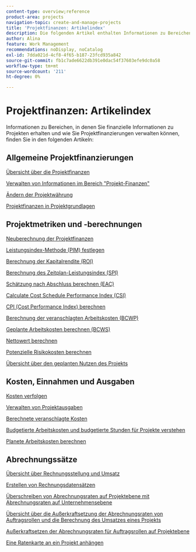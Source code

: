 ```yaml
---
content-type: overview;reference
product-area: projects
navigation-topic: create-and-manage-projects
title: 'Projektfinanzen: Artikelindex'
description: Die folgenden Artikel enthalten Informationen zu Bereichen, in denen Sie finanzielle Informationen zu Projekten erhalten und wie Sie Projektfinanzierungen verwalten können.
author: Alina
feature: Work Management
recommendations: noDisplay, noCatalog
exl-id: 7dda021d-4cf8-4f65-b187-23fcd935a842
source-git-commit: fb1c7ade6622db391e0dac54f37603efe9dc0a58
workflow-type: tm+mt
source-wordcount: '211'
ht-degree: 0%

---
```


# Projektfinanzen: Artikelindex

Informationen zu Bereichen, in denen Sie finanzielle Informationen zu Projekten erhalten und wie Sie Projektfinanzierungen verwalten können, finden Sie in den folgenden Artikeln:

## Allgemeine Projektfinanzierungen

[Übersicht über die Projektfinanzen](../../../manage-work/projects/project-finances/project-finances-overview-1.md)

[Verwalten von Informationen im Bereich &quot;Projekt-Finanzen&quot;](../../../manage-work/projects/project-finances/manage-project-finance-area.md)

[Ändern der Projektwährung](../../../manage-work/projects/project-finances/change-project-currency.md)

[Projektfinanzen in Projektgrundlagen](../../../manage-work/projects/project-finances/project-finances-included-in-project-baselines.md)

## Projektmetriken und -berechnungen

[Neuberechnung der Projektfinanzen](../../../manage-work/projects/project-finances/recalculate-project-finances.md)

[Leistungsindex-Methode (PIM) festlegen](../../../manage-work/projects/project-finances/set-pim.md)

[Berechnung der Kapitalrendite (ROI)](../../../manage-work/projects/project-finances/calculate-roi.md)

[Berechnung des Zeitplan-Leistungsindex (SPI)](../../../manage-work/projects/project-finances/calculate-spi.md)

[Schätzung nach Abschluss berechnen (EAC)](../../../manage-work/projects/project-finances/calculate-eac.md)

[Calculate Cost Schedule Performance Index (CSI)](../../../manage-work/projects/project-finances/calculate-csi.md)

[CPI (Cost Performance Index) berechnen](../../../manage-work/projects/project-finances/calculate-cpi.md)

[Berechnung der veranschlagten Arbeitskosten (BCWP)](../../../manage-work/projects/project-finances/calculate-bcwp.md)

[Geplante Arbeitskosten berechnen (BCWS)](../../../manage-work/projects/project-finances/calculate-bcws.md)

[Nettowert berechnen](../../../manage-work/projects/project-finances/calculate-net-value.md)

[Potenzielle Risikokosten berechnen](../../../manage-work/projects/project-finances/potential-risk-cost.md)

[Übersicht über den geplanten Nutzen des Projekts](../../../manage-work/projects/project-finances/project-planned-benefit.md)

## Kosten, Einnahmen und Ausgaben

[Kosten verfolgen](../../../manage-work/projects/project-finances/track-costs.md)

[Verwalten von Projektausgaben](../../../manage-work/projects/project-finances/manage-project-expenses.md)

[Berechnete veranschlagte Kosten](../../../manage-work/projects/project-finances/budgeted-cost.md)

[Budgetierte Arbeitskosten und budgetierte Stunden für Projekte verstehen](../../../manage-work/projects/project-finances/budgeted-labor-cost.md)

[Planete Arbeitskosten berechnen](../../../manage-work/projects/project-finances/planned-labor-cost.md)

<!--
<p data-mc-conditions="QuicksilverOrClassic.Quicksilver,QuicksilverOrClassic.Draft mode"><a href="../../../manage-work/projects/project-finances/export-billing-record-details.md" class="MCXref xref" xrefformat="{para}">Export billing record details as a PDF file</a> </p>
-->

<!--
<p data-mc-conditions="QuicksilverOrClassic.Draft mode"><a href="../../../manage-work/projects/project-finances/how-workfront-calculates-finances.md" class="MCXref xref" xrefformat="{para}">How Adobe Workfront calculates finances </a> </p>
-->

## Abrechnungssätze

[Übersicht über Rechnungsstellung und Umsatz](../../../manage-work/projects/project-finances/billing-and-revenue-overview.md)

[Erstellen von Rechnungsdatensätzen](../../../manage-work/projects/project-finances/create-billing-records.md)

[Überschreiben von Abrechnungsraten auf Projektebene mit Abrechnungsraten auf Unternehmensebene](../../../manage-work/projects/project-finances/override-project-level-with-company-level-billing-rates.md)

[Übersicht über die Außerkraftsetzung der Abrechnungsraten von Auftragsrollen und die Berechnung des Umsatzes eines Projekts](../../../manage-work/projects/project-finances/override-role-billing-rates-and-calculate-project-revenue.md)

[Außerkraftsetzen der Abrechnungsraten für Auftragsrollen auf Projektebene](../../../manage-work/projects/project-finances/override-job-role-billing-rates-at-the-project-level.md)

[Eine Ratenkarte an ein Projekt anhängen](/help/quicksilver/manage-work/projects/project-finances/attach-rate-card-to-project.md)
